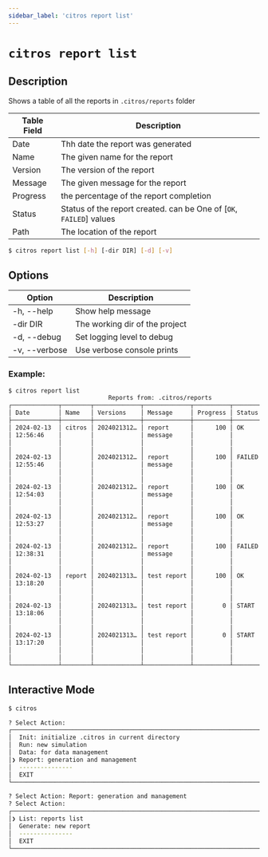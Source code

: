 ```yaml
---
sidebar_label: 'citros report list'
---
```


# `citros report list`

## Description

Shows a table of all the reports in `.citros/reports` folder 

Table Field|Description
|--|--|
|Date       |       Thh date the report was generated|
|Name       |       The given name for the report|
|Version       |       The version of the report|
|Message       |       The given message for the report|
|Progress       |       the percentage of the report completion|
|Status       |       Status of the report created. can be One of [`OK`, `FAILED`] values|
|Path       |       The location of the report|


```bash
$ citros report list [-h] [-dir DIR] [-d] [-v]
```


## Options
Option|Description
|--|--|
|-h, --help       |       Show help message|
|-dir DIR       |       The working dir of the project|
|-d, --debug       |       Set logging level to debug|
|-v, --verbose       |       Use verbose console prints|


### Example:
```bash
$ citros report list
                            Reports from: .citros/reports                             
┌─────────────┬────────┬─────────────┬─────────────┬──────────┬────────┬─────────────┐
│ Date        │ Name   │ Versions    │ Message     │ Progress │ Status │ Path        │
├─────────────┼────────┼─────────────┼─────────────┼──────────┼────────┼─────────────┤
│ 2024-02-13  │ citros │ 2024021312… │ report      │      100 │ OK     │ .citros/rep │
│ 12:56:46    │        │             │ message     │          │        │ orts/citros │
│             │        │             │             │          │        │ /2024021312 │
│             │        │             │             │          │        │ 5646        │
│ 2024-02-13  │        │ 2024021312… │ report      │      100 │ FAILED │ .citros/rep │
│ 12:55:46    │        │             │ message     │          │        │ orts/citros │
│             │        │             │             │          │        │ /2024021312 │
│             │        │             │             │          │        │ 5546        │
│ 2024-02-13  │        │ 2024021312… │ report      │      100 │ OK     │ .citros/rep │
│ 12:54:03    │        │             │ message     │          │        │ orts/citros │
│             │        │             │             │          │        │ /2024021312 │
│             │        │             │             │          │        │ 5403        │
│ 2024-02-13  │        │ 2024021312… │ report      │      100 │ OK     │ .citros/rep │
│ 12:53:27    │        │             │ message     │          │        │ orts/citros │
│             │        │             │             │          │        │ /2024021312 │
│             │        │             │             │          │        │ 5327        │
│ 2024-02-13  │        │ 2024021312… │ report      │      100 │ FAILED │ .citros/rep │
│ 12:38:31    │        │             │ message     │          │        │ orts/citros │
│             │        │             │             │          │        │ /2024021312 │
│             │        │             │             │          │        │ 3831        │
│ 2024-02-13  │ report │ 2024021313… │ test report │      100 │ OK     │ .citros/rep │
│ 13:18:20    │        │             │             │          │        │ orts/report │
│             │        │             │             │          │        │ /2024021313 │
│             │        │             │             │          │        │ 1820        │
│ 2024-02-13  │        │ 2024021313… │ test report │        0 │ START  │ .citros/rep │
│ 13:18:06    │        │             │             │          │        │ orts/report │
│             │        │             │             │          │        │ /2024021313 │
│             │        │             │             │          │        │ 1806        │
│ 2024-02-13  │        │ 2024021313… │ test report │        0 │ START  │ .citros/rep │
│ 13:17:20    │        │             │             │          │        │ orts/report │
│             │        │             │             │          │        │ /2024021313 │
│             │        │             │             │          │        │ 1720        │
└─────────────┴────────┴─────────────┴─────────────┴──────────┴────────┴─────────────┘
```

## Interactive Mode

```bash
$ citros
```

```sh
? Select Action: 
┌────────────────────────────────────────────────────────────────────────────────────┐
│  Init: initialize .citros in current directory                                     │
│  Run: new simulation                                                               │
│  Data: for data management                                                         │
│❯ Report: generation and management                                                 │
│  ---------------                                                                   │
│  EXIT                                                                              │
└────────────────────────────────────────────────────────────────────────────────────┘
```

```sh
? Select Action: Report: generation and management
? Select Action: 
┌────────────────────────────────────────────────────────────────────────────────────┐
│❯ List: reports list                                                                │
│  Generate: new report                                                              │
│  ---------------                                                                   │
│  EXIT                                                                              │
└────────────────────────────────────────────────────────────────────────────────────┘
```